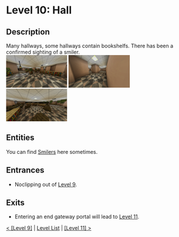 # Level 10: Hall

## Description
Many hallways, some hallways contain bookshelfs. There has been a confirmed sighting of a smiler.<br/>
<img src="./img/Level_10_0.png" width="33%" title="Spawn region" />
<img src="./img/Level_10_1.png" width="33%" />
<img src="./img/Level_10_2.png" width="33%" />

## Entities
You can find <a href="../entities/Entity_1.md">Smilers</a> here sometimes.

## Entrances
* Noclipping out of <a href="./Level_9.md">Level 9</a>.

## Exits
* Entering an end gateway portal will lead to <a href="./Level_11.md">Level 11</a>.

<a href="./Level_9.md">< [Level 9]</a> | <a href="./Levels.md">Level List</a> | <a href="./Level_11.md">[Level 11] ></a>